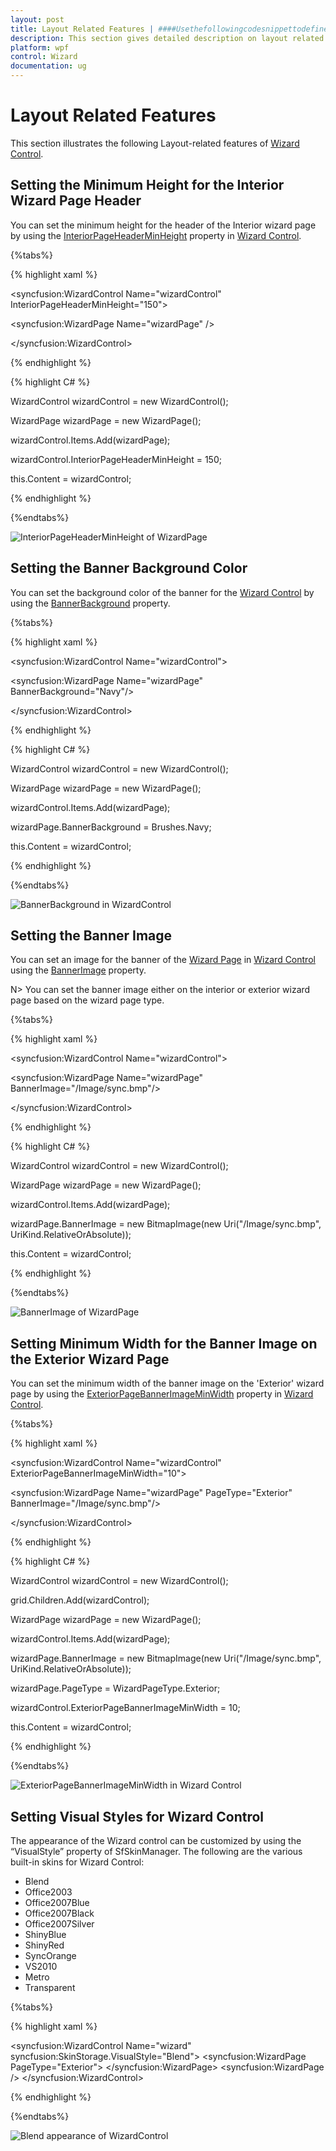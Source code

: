 ```yaml
---
layout: post
title: Layout Related Features | ####UsethefollowingcodesnippettodefinetheNextButtonEventforWizard | wpf | Syncfusion
description: This section gives detailed description on layout related features of WizardControl
platform: wpf
control: Wizard
documentation: ug
---
```


# Layout Related Features

This section illustrates the following Layout-related features of [Wizard Control](https://help.syncfusion.com/cr/cref_files/wpf/Syncfusion.Tools.Wpf~Syncfusion.Windows.Tools.Controls.WizardControl.html).

## Setting the Minimum Height for the Interior Wizard Page Header

You can set the minimum height for the header of the Interior wizard page by using the [InteriorPageHeaderMinHeight](https://help.syncfusion.com/cr/cref_files/wpf/Syncfusion.Tools.Wpf~Syncfusion.Windows.Tools.Controls.WizardControl~InteriorPageHeaderMinHeight.html) property in [Wizard Control](https://help.syncfusion.com/cr/cref_files/wpf/Syncfusion.Tools.Wpf~Syncfusion.Windows.Tools.Controls.WizardControl.html).

{%tabs%}

{% highlight xaml %}

<syncfusion:WizardControl Name="wizardControl" InteriorPageHeaderMinHeight="150">

<syncfusion:WizardPage Name="wizardPage" />

</syncfusion:WizardControl>

{% endhighlight %}

{% highlight C# %}

WizardControl wizardControl = new WizardControl();

WizardPage wizardPage = new WizardPage();

wizardControl.Items.Add(wizardPage);

wizardControl.InteriorPageHeaderMinHeight = 150; 

this.Content = wizardControl;

{% endhighlight %}

{%endtabs%}

![InteriorPageHeaderMinHeight of WizardPage](Layout-Related-Features_images/Layout-Related-Features_img1.jpeg)

## Setting the Banner Background Color

You can set the background color of the banner for the [Wizard Control](https://help.syncfusion.com/cr/cref_files/wpf/Syncfusion.Tools.Wpf~Syncfusion.Windows.Tools.Controls.WizardControl.html) by using the [BannerBackground](https://help.syncfusion.com/cr/cref_files/wpf/Syncfusion.Tools.Wpf~Syncfusion.Windows.Tools.Controls.WizardPage~BannerBackground.html) property. 

{%tabs%}

{% highlight xaml %}

<syncfusion:WizardControl Name="wizardControl">

<syncfusion:WizardPage Name="wizardPage" BannerBackground="Navy"/>

</syncfusion:WizardControl>

{% endhighlight %}

{% highlight C# %}

WizardControl wizardControl = new WizardControl();

WizardPage wizardPage = new WizardPage();

wizardControl.Items.Add(wizardPage);

wizardPage.BannerBackground = Brushes.Navy;

this.Content = wizardControl;

{% endhighlight %}

{%endtabs%}

![BannerBackground in WizardControl](Layout-Related-Features_images/Layout-Related-Features_img2.jpeg)

## Setting the Banner Image

You can set an image for the banner of the [Wizard Page](https://help.syncfusion.com/cr/cref_files/wpf/Syncfusion.Tools.Wpf~Syncfusion.Windows.Tools.Controls.WizardPage.html) in  [Wizard Control](https://help.syncfusion.com/cr/cref_files/wpf/Syncfusion.Tools.Wpf~Syncfusion.Windows.Tools.Controls.WizardControl.html)
 using the [BannerImage](https://help.syncfusion.com/cr/cref_files/wpf/Syncfusion.Tools.Wpf~Syncfusion.Windows.Tools.Controls.WizardPage~BannerImage.html) property.

N> You can set the banner image either on the interior or exterior wizard page based on the wizard page type.

{%tabs%}

{% highlight xaml %}

<syncfusion:WizardControl Name="wizardControl">

<syncfusion:WizardPage Name="wizardPage" BannerImage="/Image/sync.bmp"/>

</syncfusion:WizardControl>

{% endhighlight %}

{% highlight C# %}

WizardControl wizardControl = new WizardControl();

WizardPage wizardPage = new WizardPage();

wizardControl.Items.Add(wizardPage);

wizardPage.BannerImage = new BitmapImage(new Uri("/Image/sync.bmp", UriKind.RelativeOrAbsolute));  

this.Content = wizardControl;

{% endhighlight %}

{%endtabs%}

![BannerImage of WizardPage](Layout-Related-Features_images/Layout-Related-Features_img3.jpeg)

## Setting Minimum Width for the Banner Image on the Exterior Wizard Page

You can set the minimum width of the banner image on the 'Exterior' wizard page by using the [ExteriorPageBannerImageMinWidth](https://help.syncfusion.com/cr/cref_files/wpf/Syncfusion.Tools.Wpf~Syncfusion.Windows.Tools.Controls.WizardControl~ExteriorPageBannerImageMinWidth.html) property in [Wizard Control](https://help.syncfusion.com/cr/cref_files/wpf/Syncfusion.Tools.Wpf~Syncfusion.Windows.Tools.Controls.WizardControl.html).

{%tabs%}

{% highlight xaml %}

<syncfusion:WizardControl Name="wizardControl" ExteriorPageBannerImageMinWidth="10">

<syncfusion:WizardPage Name="wizardPage" PageType="Exterior" BannerImage="/Image/sync.bmp"/>

</syncfusion:WizardControl>

{% endhighlight %}

{% highlight C# %}

WizardControl wizardControl = new WizardControl();

grid.Children.Add(wizardControl);

WizardPage wizardPage = new WizardPage();

wizardControl.Items.Add(wizardPage);

wizardPage.BannerImage = new BitmapImage(new Uri("/Image/sync.bmp", UriKind.RelativeOrAbsolute));

wizardPage.PageType = WizardPageType.Exterior;

wizardControl.ExteriorPageBannerImageMinWidth = 10;

this.Content = wizardControl;

{% endhighlight %}

{%endtabs%}

![ExteriorPageBannerImageMinWidth in Wizard Control](Layout-Related-Features_images/Layout-Related-Features_img4.jpeg)

## Setting Visual Styles for Wizard Control

The appearance of the Wizard control can be customized by using the “VisualStyle” property of SfSkinManager. The following are the various built-in skins for Wizard Control:

* Blend
* Office2003
* Office2007Blue
* Office2007Black
* Office2007Silver
* ShinyBlue
* ShinyRed
* SyncOrange
* VS2010
* Metro
* Transparent

{%tabs%}

{% highlight xaml %}

<syncfusion:WizardControl Name="wizard" syncfusion:SkinStorage.VisualStyle="Blend">
    <syncfusion:WizardPage  PageType="Exterior">
            <TextBlock Text="This is an example project for themes in Wizard control" />
    </syncfusion:WizardPage>
    <syncfusion:WizardPage />
</syncfusion:WizardControl>

{% endhighlight %}

{%endtabs%}

![Blend appearance of WizardControl](Layout-Related-Features_images/Layout-Related-Features_img5.png)



